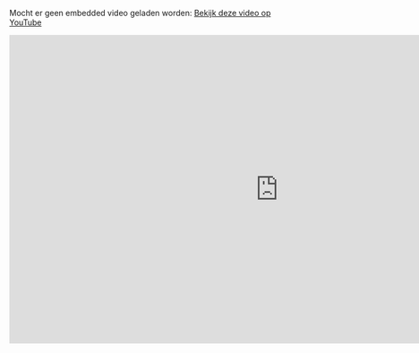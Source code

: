 Mocht er geen embedded video geladen worden: [Bekijk deze video op YouTube](https://www.youtube.com/watch?v=1WTWFj3EgjQ)

<iframe width="960" height="551" src="https://www.youtube.com/embed/1WTWFj3EgjQ" title="YouTube video player" frameborder="0" allow="accelerometer; autoplay; clipboard-write; encrypted-media; gyroscope; picture-in-picture; web-share" referrerpolicy="strict-origin-when-cross-origin" allowfullscreen></iframe>